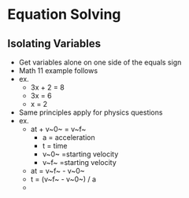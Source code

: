# Equation Solving

## Isolating Variables

- Get variables alone on one side of the equals sign
- Math 11 example follows
- ex.
  - 3x + 2 = 8
  - 3x = 6
  - x = 2
- Same principles apply for physics questions
- ex.
  - at + v~0~ = v~f~
    - a = acceleration
    - t = time
    - v~0~ =starting velocity
    - v~f~ =starting velocity
  - at = v~f~ - v~0~
  - t = (v~f~ - v~0~) / a
  - 